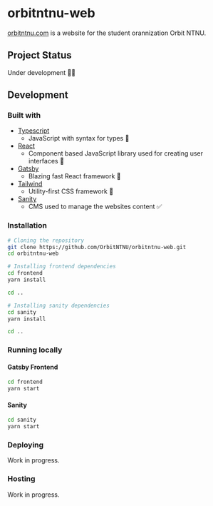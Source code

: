 # orbitntnu-web

[orbitntnu.com](https://orbitntnu.com) is a website for the student orannization Orbit NTNU.

## Project Status

Under development 👩‍🔧

## Development

### Built with

- [Typescript](https://www.typescriptlang.org/)
  - JavaScript with syntax for types 💪
- [React](https://reactjs.org/)
  - Component based JavaScript library used for creating user interfaces 🌿
- [Gatsby](https://www.gatsbyjs.com/)
  - Blazing fast React framework 🚀
- [Tailwind](https://tailwindcss.com/)
  - Utility-first CSS framework 💅
- [Sanity](https://www.sanity.io/)
  - CMS used to manage the websites content ✅

### Installation

```bash
# Cloning the repository
git clone https://github.com/OrbitNTNU/orbitntnu-web.git
cd orbitntnu-web

# Installing frontend dependencies
cd frontend
yarn install

cd ..

# Installing sanity dependencies
cd sanity
yarn install

cd ..
```

### Running locally

#### Gatsby Frontend

```bash
cd frontend
yarn start
```

#### Sanity

```bash
cd sanity
yarn start
```

### Deploying

Work in progress.

### Hosting

Work in progress.
